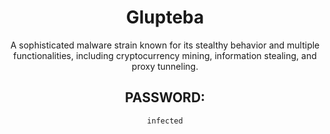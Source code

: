 <div align="center">

# Glupteba

A sophisticated malware strain known for its stealthy behavior and multiple functionalities, including cryptocurrency mining, information stealing, and proxy tunneling.

## PASSWORD: 

```
infected
```

</div>
